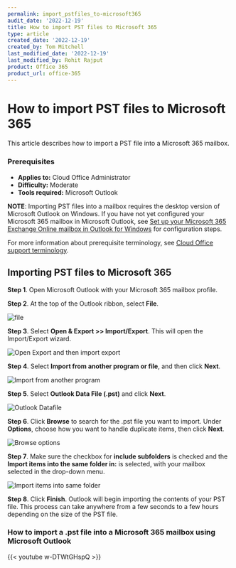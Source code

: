```yaml
---
permalink: import_pstfiles_to-microsoft365
audit_date: '2022-12-19'
title: How to import PST files to Microsoft 365
type: article
created_date: '2022-12-19'
created_by: Tom Mitchell
last_modified_date: '2022-12-19'
last_modified_by: Rohit Rajput
product: Office 365
product_url: office-365
---
```


How to import PST files to Microsoft 365
===============================================

This article describes how to import a PST file into a Microsoft 365 mailbox. 
### Prerequisites
- **Applies to:** Cloud Office Administrator
- **Difficulty:** Moderate
- **Tools required:** Microsoft Outlook

**NOTE**: Importing PST files into a mailbox requires the desktop version of Microsoft Outlook on Windows. If you have not yet configured your Microsoft 365 mailbox in Microsoft Outlook, see [Set up your Microsoft 365 Exchange Online mailbox in Outlook for Windows](https://docs.rackspace.com/support/how-to/set-up-your-microsoft-365-exchange-online-mailbox-in-outlook-for-windows/) for configuration steps.

For more information about prerequisite terminology, see [Cloud Office support terminology](https://docs.rackspace.com/support/how-to/cloud-office-support-terminology/).


Importing PST files to Microsoft 365
------------------------------------------

**Step 1**. Open Microsoft Outlook with your Microsoft 365 mailbox profile.

**Step 2**. At the top of the Outlook ribbon, select **File**.

<img alt="file" src="/support/how-to/import_pstfiles_to-microsoft365/file.png">

**Step 3**. Select **Open & Export >> Import/Export**. This will open the Import/Export wizard.

<img alt="Open Export and then import export" src="/support/how-to/import_pstfiles_to-microsoft365/openexport_importexport.png">


**Step 4**. Select **Import from another program or file**, and then click **Next**.

<img alt="Import from another program" src="/support/how-to/import_pstfiles_to-microsoft365/importfromanotherprogram.png">

**Step 5**. Select **Outlook Data File (.pst)** and click **Next**.

<img alt="Outlook Datafile" src="/support/how-to/import_pstfiles_to-microsoft365/outlookdatafile.png">

**Step 6**. Click **Browse** to search for the .pst file you want to import. Under **Options**, choose how you want to handle duplicate items, then click **Next**.

<img alt="Browse options" src="/support/how-to/import_pstfiles_to-microsoft365/browse_options.png">

**Step 7**. Make sure the checkbox for **include subfolders** is checked and the **Import items into the same folder in:** is selected, with your mailbox selected in the drop-down menu.

<img alt="Import items into same folder" src="/support/how-to/import_pstfiles_to-microsoft365/importitemsintosamefolder_finish.png">


**Step 8**. Click **Finish**. Outlook will begin importing the contents of your PST file. This process can take anywhere from a few seconds to a few hours depending on the size of the PST file.

### How to import a .pst file into a Microsoft 365 mailbox using Microsoft Outlook
<!-- YouTube video embed for https://youtu.be/w-DTWtGHspQ -->
{{< youtube w-DTWtGHspQ >}}
